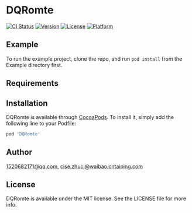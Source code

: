 # DQRomte

[![CI Status](https://img.shields.io/travis/1520682171@qq.com/DQRomte.svg?style=flat)](https://travis-ci.org/1520682171@qq.com/DQRomte)
[![Version](https://img.shields.io/cocoapods/v/DQRomte.svg?style=flat)](https://cocoapods.org/pods/DQRomte)
[![License](https://img.shields.io/cocoapods/l/DQRomte.svg?style=flat)](https://cocoapods.org/pods/DQRomte)
[![Platform](https://img.shields.io/cocoapods/p/DQRomte.svg?style=flat)](https://cocoapods.org/pods/DQRomte)

## Example

To run the example project, clone the repo, and run `pod install` from the Example directory first.

## Requirements

## Installation

DQRomte is available through [CocoaPods](https://cocoapods.org). To install
it, simply add the following line to your Podfile:

```ruby
pod 'DQRomte'
```

## Author

1520682171@qq.com, cise.zhucj@waibao.cntaiping.com

## License

DQRomte is available under the MIT license. See the LICENSE file for more info.
